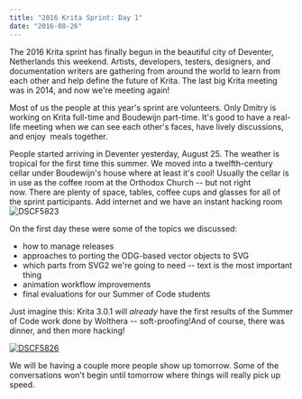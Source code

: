 ```yaml
---
title: "2016 Krita Sprint: Day 1"
date: "2016-08-26"
---
```


The 2016 Krita sprint has finally begun in the beautiful city of Deventer, Netherlands this weekend. Artists, developers, testers, designers, and documentation writers are gathering from around the world to learn from each other and help define the future of Krita. The last big Krita meeting was in 2014, and now we're meeting again!

Most of us the people at this year's sprint are volunteers. Only Dmitry is working on Krita full-time and Boudewijn part-time. It's good to have a real-life meeting when we can see each other's faces, have lively discussions, and enjoy  meals together.

People started arriving in Deventer yesterday, August 25. The weather is tropical for the first time this summer. We moved into a twelfth-century cellar under Boudewijn's house where at least it's cool! Usually the cellar is in use as the coffee room at the Orthodox Church -- but not right now. There are plenty of space, tables, coffee cups and glasses for all of the sprint participants. Add internet and we have an instant hacking room![![DSCF5823](../images/DSCF5823-1024x768.jpg)](https://krita.org/wp-content/uploads/2016/08/DSCF5823.jpg)

On the first day these were some of the topics we discussed:

- how to manage releases
- approaches to porting the ODG-based vector objects to SVG
- which parts from SVG2 we're going to need -- text is the most important thing
- animation workflow improvements
- final evaluations for our Summer of Code students

Just imagine this: Krita 3.0.1 will _already_ have the first results of the Summer of Code work done by Wolthera -- soft-proofing!And of course, there was dinner, and then more hacking!

[![DSCF5826](../images/DSCF5826-1024x768.jpg)](https://krita.org/wp-content/uploads/2016/08/DSCF5826.jpg)

We will be having a couple more people show up tomorrow. Some of the conversations won't begin until tomorrow where things will really pick up speed.
